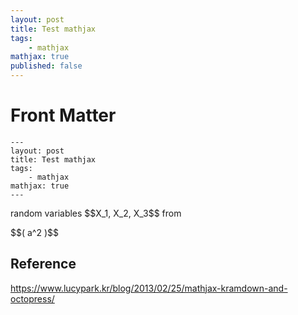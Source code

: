 ```yaml
---
layout: post
title: Test mathjax
tags:
    - mathjax
mathjax: true
published: false
---
```


# Front Matter

```
---
layout: post
title: Test mathjax
tags:
    - mathjax
mathjax: true
---
```

<p>
random variables $$X_1, X_2, X_3$$ from
</p>

<p>
$$( a^2 )$$
</p>

## Reference

https://www.lucypark.kr/blog/2013/02/25/mathjax-kramdown-and-octopress/
